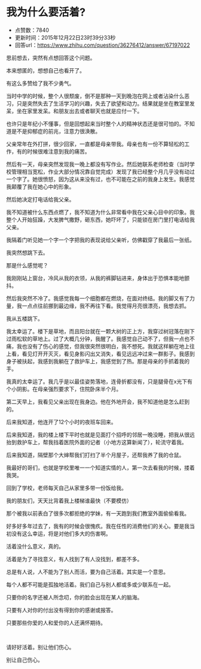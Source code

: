 # 我为什么要活着?
- 点赞数：7840
- 更新时间：2015年12月22日23时39分33秒
- 回答url：https://www.zhihu.com/question/36276412/answer/67197022
<body>
 <p data-pid="CZZkk2X6">思前想去，突然有点想回答这个问题。</p>
 <p data-pid="270-ykyk">本来想匿的，想想自己也看开了。</p>
 <p data-pid="Rk9jb7Ef">有这么多赞给了我不少勇气。</p>
 <p data-pid="vY1H-13X">当时中学的时候，整个人很颓废，倒不是那种一天到晚泡在网上或者沾染什么恶习，只是突然失去了生活学习的兴趣，失去了欲望和动力。结果就是坐在教室里发呆，坐在家里发呆。和朋友出去或者聊天也就是应付一下。</p>
 <p data-pid="vf1jd66k">也许只是年纪小不懂事，但是回想起来当时整个人的精神状态还是很可怕的。不知道是不是抑郁症的前兆，注意力很涣散。</p>
 <p data-pid="hXOppzBh">父亲常年在外打拼，很少回家，一直都是母亲带我。母亲也有一份不算轻松的工作，有的时候很难注意到我的痛苦。</p>
 <p data-pid="tNwy7ezd">然后有一天，母亲突然发现我一晚上都没有写作业。然后她联系老师检查（当时学校管理相当宽松，作业大部分情况靠自觉完成）发现了我已经整个月几乎没有动过一个字了。她很愤怒，因为这从来没有过，也不可能在之前的我身上发生。我感觉我颠覆了我在她心中的形象。</p>
 <p data-pid="EH2vX5l4">然后她决定打电话给我父亲。</p>
 <p data-pid="vnCv9Qve">我不知道被什么东西点燃了，我不知道为什么非常看中我在父亲心目中的印象。我整个人开始狂躁，大发脾气撒野，砸东西，她吓坏了，只能锁在房门里打电话给我父亲。</p>
 <p data-pid="0J15NMFX">我隔着门听见她一个字一个字把我的表现说给父亲听，仿佛戳穿了我最后一张纸。</p>
 <p data-pid="G08_xKFU">我突然想跳下去。</p>
 <p data-pid="CEOKq4Qx">那是什么感觉呢？</p>
 <p data-pid="ufBIr8Md">我刚刚站上窗台，冷风从我的衣领，从我的裤脚钻进来，身体出于恐惧本能地颤抖。</p>
 <p data-pid="0nRn836W">然后我突然不冷了。我感觉我每一个细胞都在燃烧，在面对终结。我的脚又有了力量，我一点点往前挪到最边缘，我不再往下看。我觉得月亮很漂亮，我想去抓。</p>
 <p data-pid="T6ep8KZz">我从五楼跳下。</p>
 <p data-pid="Y5fKA_Hb">我太幸运了。楼下是草地，而且阳台就在一颗大树的正上方，我穿过树冠落在刚下过雨松软的草地上。过了大概几分钟，我醒了。我感觉自己动不了，但我一点也不痛，我也没有了伤心的感觉，但我很突然很明白，我不想死。我就这样躺在地上往上看，看见灯开开灭灭，看见身影闪出又消失，看见远远冲过来一群影子。我感到身子被扶起，我感到我躺在了救护车上，我感觉到了热。那是母亲的手抓着我的手。</p>
 <p data-pid="T2FqVYgI">我真的太幸运了。我几乎是以最佳姿势落地，连骨折都没有，只是腿骨在x光下有个小阴影。在母亲强烈要求下，住院卧床半个月。</p>
 <p data-pid="6OfviGMq">第二天早上，我看见父亲出现在我身边。他在外地开会，我不知道他是怎么赶到的。</p>
 <p data-pid="slRG7v8k">后来我知道，他连开了12个小时的夜班车回来。</p>
 <p data-pid="ncnsDDgq">后来我知道，我的楼上楼下平时也就是见面打个招呼的邻居一晚没睡，把我从很远抬到救护车上，帮我挡着医院外面的记者（小地方这算新闻了），轮流守着我。</p>
 <p data-pid="3jnsX20K">后来我知道，隔壁那个大婶帮我们打扫了半个月屋子，还帮我养了我的仓鼠。</p>
 <p data-pid="X3tr0SQE">我最好的哥们，也就是学校里唯一一个知道实情的人，第一次去看我的时候，搂着我哭。</p>
 <p data-pid="HQH4s4Le">回到了学校，老师每天自己从家里多带一份饭给我。</p>
 <p data-pid="-dST4yoK">我的朋友们，天天比背着我上楼梯谁最快（不要模仿）</p>
 <p data-pid="D8OboXx4">那个被我以前表白了很多次都拒绝的学妹，有一天跑到我们教室外面偷偷看我。</p>
 <p data-pid="p9HV7cYv">好多好多年过去了，我有的时候会很愧疚。我在任性的消费他们的关心。要是我当初没有这么幸运，将是对他们多大的伤害啊。</p>
 <p data-pid="sQpt1Rff">活着没什么意义，真的。</p>
 <p data-pid="VW66QsN4">活着是为了寻找意义，有人找到了有人没找到，都差不多。</p>
 <p data-pid="kWd-y2LX">总是有人说，人不能为了别人而活，要为自己活着。其实是一个意思。</p>
 <p data-pid="Yd-7D_cS">每个人都不可能是孤独地活着。我们自己与别人都或多或少联系在一起。</p>
 <p data-pid="JxLs9ud4">只要你的名字还被人所念叨，你的脸会出现在某人的脑海。</p>
 <p data-pid="50jHPYhD">只要有人对你的付出没有得到你的感谢或报答。</p>
 <p data-pid="4fH2l5wl">只要那些你爱的人和爱你的人还满怀期待。</p>
 <br>
 <p data-pid="qiPH1DAI">请好好活着。别让他们伤心。</p>
 <p data-pid="ezWaexS8">别让自己伤心。</p>
</body>